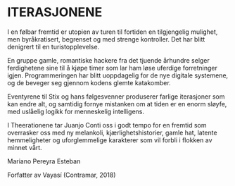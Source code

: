 ITERASJONENE
============

I en følbar fremtid er utopien av turen til fortiden en tilgjengelig mulighet, men byråkratisert, begrenset og med strenge kontroller. Det har blitt denigrert til en turistopplevelse.

En gruppe gamle, romantiske hackere fra det tjuende århundre selger ferdighetene sine til å kjøpe timer som lar ham løse uferdige forretninger igjen. Programmeringen har blitt uoppdagelig for de nye digitale systemene, og de beveger seg gjennom kodens glemte katakomber.

Eventyrene til Stix og hans følgesvenner produserer farlige iterasjoner som kan endre alt, og samtidig fornye mistanken om at tiden er en enorm sløyfe, med uslåelig logikk for menneskelig intelligens.

I Theerationene tar Juanjo Conti oss i godt tempo for en fremtid som overrasker oss med ny melankoli, kjærlighetshistorier, gamle hat, latente hemmeligheter og uforglemmelige karakterer som vil forbli i flokken av minnet vårt.

Mariano Pereyra Esteban

Forfatter av Vayasí (Contramar, 2018)
